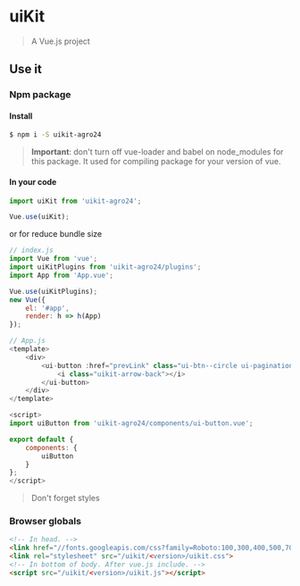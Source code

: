 # uiKit

> A Vue.js project

## Use it

### Npm package

#### Install

```sh
$ npm i -S uikit-agro24
```
> **Important**: don't turn off vue-loader and babel on node_modules for this package. It used for compiling package for your version of vue.

#### In your code

```js
import uiKit from 'uikit-agro24';

Vue.use(uiKit);
```

or for reduce bundle size

```js
// index.js
import Vue from 'vue';
import uiKitPlugins from 'uikit-agro24/plugins';
import App from 'App.vue';

Vue.use(uiKitPlugins);
new Vue({
    el: '#app',
    render: h => h(App)
});
```

```js
// App.js
<template>
    <div>
        <ui-button :href="prevLink" class="ui-btn--circle ui-pagination__prev__link">
            <i class="uikit-arrow-back"></i>
        </ui-button>
    </div>
</template>

<script>
import uiButton from 'uikit-agro24/components/ui-button.vue';

export default {
    components: {
        uiButton
    }
};
</script>
```

> Don't forget styles

### Browser globals

```html
<!-- In head. -->
<link href="//fonts.googleapis.com/css?family=Roboto:100,300,400,500,700,900&subset=cyrillic" rel="stylesheet">
<link rel="stylesheet" src="/uikit/<version>/uikit.css">
<!-- In bottom of body. After vue.js include. -->
<script src="/uikit/<version>/uikit.js"></script>
```